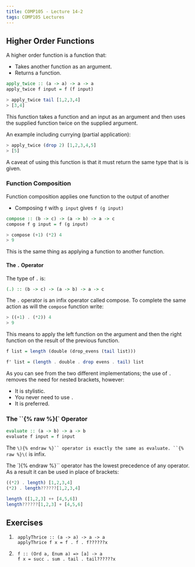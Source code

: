```yaml
---
title: COMP105 - Lecture 14-2
tags: COMP105 Lectures
---
```

## Higher Order Functions
A higher order function is a function that:

* Takes another function as an argument.
* Returns a function.

```haskell
apply_twice :: (a -> a) -> a -> a
apply_twice f input = f (f input)

> apply_twice tail [1,2,3,4]
> [3,4]
```

This function takes a function and an input as an argument and then uses the supplied function twice on the supplied argument.

An example including currying (partial application):

```haskell
> apply_twice (drop 2) [1,2,3,4,5]
> [5]
```

A caveat of using this function is that it must return the same type that is is given.

### Function Composition
Function composition applies one function to the output of another 

* Composing `f` with `g input` gives `f (g input)`

```haskell
compose :: (b -> c) -> (a -> b) -> a -> c
compose f g input = f (g input)

> compose (+1) (*2) 4
> 9
```

This is the same thing as applying a function to another function.

#### The `.` Operator
The type of `.` is:

```haskell
(.) :: (b -> c) -> (a -> b) -> a -> c
```

The `.` operator is an infix operator called compose. To complete the same action as will the `compose` function write:

```haskell
> ((+1) . (*2)) 4
> 9
```

This means to apply the left function on the argument and then the right function on the result of the previous function.

```haskell
f list = length (double (drop_evens (tail list)))

f' list = (length . double . drop evens . tail) list
```

As you can see from the two different implementations; the use of `.` removes the need for nested brackets, however:

* It is stylistic.
* You never need to use `.`
* It is preferred.

### The ``{% raw %}\(` Operator

```haskell
evaluate :: (a -> b) -> a -> b
evaluate f input = f input
```

The `\){% endraw %}`` operator is exactly the same as evaluate. ``{% raw %}\(` is infix.

The `\){% endraw %}`` operator has the lowest precedence of any operator. As a result it can be used in place of brackets:

```haskell
((*2) . length) [1,2,3,4]
(*2) . length??????[1,2,3,4]

length ([1,2,3] ++ [4,5,6])
length??????[1,2,3] + [4,5,6]
```

## Exercises
1. ```
	applyThrice :: (a -> a) -> a -> a
	applyThrice f x = f . f . f??????x
	```
	
1. ```
	f :: (Ord a, Enum a) => [a] -> a
	f x = succ . sum . tail . tail??????x
	```

